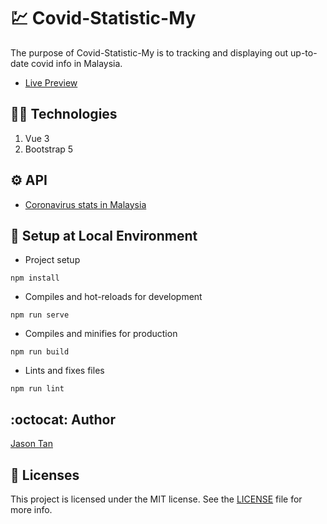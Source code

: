 # :chart: Covid-Statistic-My
The purpose of Covid-Statistic-My is to tracking and displaying out up-to-date covid info in Malaysia.
* [Live Preview](https://jstan1015.github.io/Covid-Statistic-My/)

## :man_technologist: Technologies
1. Vue 3
2. Bootstrap 5

## :gear: API
* [Coronavirus stats in Malaysia](https://apify.com/zuzka/covid-my)

## :hammer: Setup at Local Environment
* Project setup
```
npm install
```
* Compiles and hot-reloads for development
```
npm run serve
```
* Compiles and minifies for production
```
npm run build
```
* Lints and fixes files
```
npm run lint
```

## :octocat: Author
[Jason Tan](https://github.com/jstan1015)

## :bookmark_tabs: Licenses
This project is licensed under the MIT license. See the [LICENSE](https://github.com/jonathanlee06/WellSafe/blob/master/LICENSE) file for more info.

